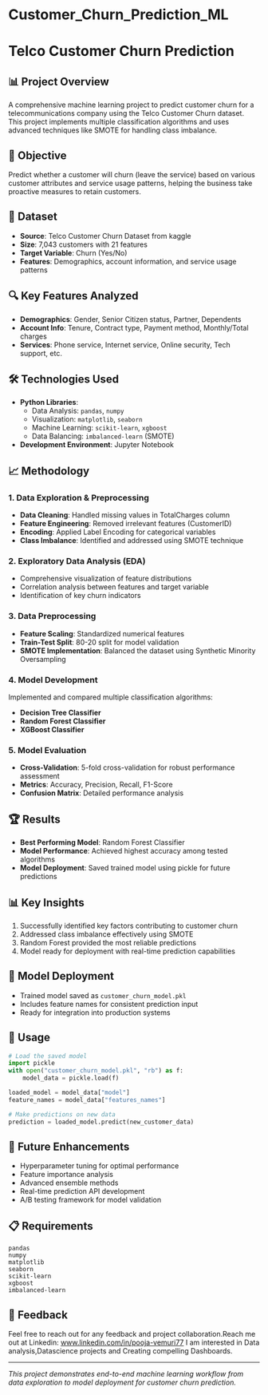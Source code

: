 # Customer_Churn_Prediction_ML

# Telco Customer Churn Prediction

## 📊 Project Overview
A comprehensive machine learning project to predict customer churn for a telecommunications company using the Telco Customer Churn dataset. This project implements multiple classification algorithms and uses advanced techniques like SMOTE for handling class imbalance.

## 🎯 Objective
Predict whether a customer will churn (leave the service) based on various customer attributes and service usage patterns, helping the business take proactive measures to retain customers.

## 📁 Dataset
- **Source**: Telco Customer Churn Dataset from kaggle
- **Size**: 7,043 customers with 21 features
- **Target Variable**: Churn (Yes/No)
- **Features**: Demographics, account information, and service usage patterns

## 🔍 Key Features Analyzed
- **Demographics**: Gender, Senior Citizen status, Partner, Dependents
- **Account Info**: Tenure, Contract type, Payment method, Monthly/Total charges
- **Services**: Phone service, Internet service, Online security, Tech support, etc.

## 🛠️ Technologies Used
- **Python Libraries**: 
  - Data Analysis: `pandas`, `numpy`
  - Visualization: `matplotlib`, `seaborn`
  - Machine Learning: `scikit-learn`, `xgboost`
  - Data Balancing: `imbalanced-learn` (SMOTE)
- **Development Environment**: Jupyter Notebook

## 📈 Methodology

### 1. Data Exploration & Preprocessing
- **Data Cleaning**: Handled missing values in TotalCharges column
- **Feature Engineering**: Removed irrelevant features (CustomerID)
- **Encoding**: Applied Label Encoding for categorical variables
- **Class Imbalance**: Identified and addressed using SMOTE technique

### 2. Exploratory Data Analysis (EDA)
- Comprehensive visualization of feature distributions
- Correlation analysis between features and target variable
- Identification of key churn indicators

### 3. Data Preprocessing
- **Feature Scaling**: Standardized numerical features
- **Train-Test Split**: 80-20 split for model validation
- **SMOTE Implementation**: Balanced the dataset using Synthetic Minority Oversampling

### 4. Model Development
Implemented and compared multiple classification algorithms:
- **Decision Tree Classifier**
- **Random Forest Classifier** 
- **XGBoost Classifier**

### 5. Model Evaluation
- **Cross-Validation**: 5-fold cross-validation for robust performance assessment
- **Metrics**: Accuracy, Precision, Recall, F1-Score
- **Confusion Matrix**: Detailed performance analysis

## 🏆 Results
- **Best Performing Model**: Random Forest Classifier
- **Model Performance**: Achieved highest accuracy among tested algorithms
- **Model Deployment**: Saved trained model using pickle for future predictions

## 📊 Key Insights
1. Successfully identified key factors contributing to customer churn
2. Addressed class imbalance effectively using SMOTE
3. Random Forest provided the most reliable predictions
4. Model ready for deployment with real-time prediction capabilities

## 🚀 Model Deployment
- Trained model saved as `customer_churn_model.pkl`
- Includes feature names for consistent prediction input
- Ready for integration into production systems

## 📝 Usage
```python
# Load the saved model
import pickle
with open("customer_churn_model.pkl", "rb") as f:
    model_data = pickle.load(f)

loaded_model = model_data["model"]
feature_names = model_data["features_names"]

# Make predictions on new data
prediction = loaded_model.predict(new_customer_data)
```

## 🔮 Future Enhancements
- Hyperparameter tuning for optimal performance
- Feature importance analysis
- Advanced ensemble methods
- Real-time prediction API development
- A/B testing framework for model validation

## 📋 Requirements
```
pandas
numpy
matplotlib
seaborn
scikit-learn
xgboost
imbalanced-learn
```

## 🤝 Feedback
Feel free to reach out for any feedback and project collaboration.Reach me out at 
Linkedin: www.linkedin.com/in/pooja-vemuri77
I am interested in Data analysis,Datascience projects and Creating compelling Dashboards.

---
*This project demonstrates end-to-end machine learning workflow from data exploration to model deployment for customer churn prediction.*
